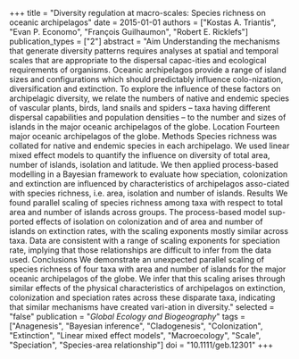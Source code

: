 +++
title = "Diversity regulation at macro-scales: Species richness on oceanic archipelagos"
date = 2015-01-01
authors = ["Kostas A. Triantis", "Evan P. Economo", "François Guilhaumon", "Robert E. Ricklefs"]
publication_types = ["2"]
abstract = "Aim Understanding the mechanisms that generate diversity patterns requires analyses at spatial and temporal scales that are appropriate to the dispersal capac-ities and ecological requirements of organisms. Oceanic archipelagos provide a range of island sizes and configurations which should predictably influence colo-nization, diversification and extinction. To explore the influence of these factors on archipelagic diversity, we relate the numbers of native and endemic species of vascular plants, birds, land snails and spiders – taxa having different dispersal capabilities and population densities – to the number and sizes of islands in the major oceanic archipelagos of the globe. Location Fourteen major oceanic archipelagos of the globe. Methods Species richness was collated for native and endemic species in each archipelago. We used linear mixed effect models to quantify the influence on diversity of total area, number of islands, isolation and latitude. We then applied process-based modelling in a Bayesian framework to evaluate how speciation, colonization and extinction are influenced by characteristics of archipelagos asso-ciated with species richness, i.e. area, isolation and number of islands. Results We found parallel scaling of species richness among taxa with respect to total area and number of islands across groups. The process-based model sup-ported effects of isolation on colonization and of area and number of islands on extinction rates, with the scaling exponents mostly similar across taxa. Data are consistent with a range of scaling exponents for speciation rate, implying that those relationships are difficult to infer from the data used. Conclusions We demonstrate an unexpected parallel scaling of species richness of four taxa with area and number of islands for the major oceanic archipelagos of the globe. We infer that this scaling arises through similar effects of the physical characteristics of archipelagos on extinction, colonization and speciation rates across these disparate taxa, indicating that similar mechanisms have created vari-ation in diversity."
selected = "false"
publication = "*Global Ecology and Biogeography*"
tags = ["Anagenesis", "Bayesian inference", "Cladogenesis", "Colonization", "Extinction", "Linear mixed effect models", "Macroecology", "Scale", "Speciation", "Species-area relationship"]
doi = "10.1111/geb.12301"
+++

